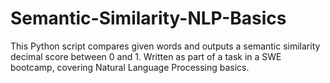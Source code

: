 # Semantic-Similarity-NLP-Basics
This Python script compares given words and outputs a semantic similarity decimal score between 0 and 1. Written as part of a task in a SWE bootcamp, covering Natural Language Processing basics.
